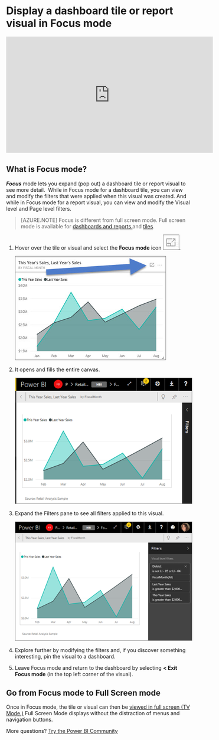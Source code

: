 <properties
   pageTitle="Display a dashboard tile in Focus mode"
   description="Documentation for displaying a Power BI dashboard tile or report visual in Focus mode, aka Pop Out."
   services="powerbi"
   documentationCenter=""
   authors="mihart"
   manager="erikre"
   backup=""
   editor=""
   tags=""
   featuredVideoId="dtdLul6otYE"
   qualityFocus="no"
   qualityDate=""/>

<tags
   ms.service="powerbi"
   ms.devlang="NA"
   ms.topic="article"
   ms.tgt_pltfrm="NA"
   ms.workload="powerbi"
   ms.date="05/25/2017"
   ms.author="mihart"/>

# Display a dashboard tile or report visual in Focus mode

<iframe width="560" height="315" src="https://www.youtube.com/embed/dtdLul6otYE" frameborder="0" allowfullscreen></iframe>


## What is Focus mode?  

***Focus*** mode lets you expand (pop out) a dashboard tile or report visual to see more detail.  While in Focus mode for a dashboard tile, you can view and modify the filters that were applied when this visual was created.  And while in Focus mode for a report visual, you can view and modify the Visual level and Page level filters.

>[AZURE.NOTE]  Focus is different from full screen mode.  Full screen mode is available for [dashboards and reports ](powerbi-service-dash-and-reports-fullscreen.md) and [tiles](powerbi-service-display-tile-in-full-screen-mode.md).

1.  Hover over the tile or visual and select the **Focus mode** icon ![](media/powerbi-service-display-tile-in-full-screen-mode/PBI_popOut.jpg).  

    ![](media/powerbi-service-display-dash-in-focus-mode/PBI_hoverTile-new.jpg)

2.  It opens and fills the entire canvas. 

    ![](media/powerbi-service-display-dash-in-focus-mode/power-bi-display-focus-new.png)

3.  Expand the Filters pane to see all filters applied to this visual.

    ![](media/powerbi-service-display-dash-in-focus-mode/power-bi-display-focus-filters-new.png)

4.  Explore further by modifying the filters and, if you discover something interesting, pin the visual to a dashboard.   

6.  Leave Focus mode and return to the dashboard by selecting **< Exit Focus mode** (in the top left corner of the visual).

## Go from Focus mode to Full Screen mode
Once in Focus mode, the tile or visual can then be [viewed in full screen (TV Mode.)](powerbi-service-display-tile-in-full-screen-mode.md) Full Screen Mode displays without the distraction of menus and navigation buttons.


More questions? [Try the Power BI Community](http://community.powerbi.com/)
